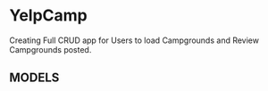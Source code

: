 # YelpCamp
Creating Full CRUD app for Users to load Campgrounds and Review Campgrounds posted. 

## MODELS
